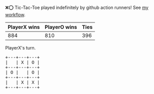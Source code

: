 :x::o: Tic-Tac-Toe played indefinitely by github action runners! See [my workflow](.github/workflows/play.yaml).

|PlayerX wins|PlayerO wins|Ties|
|-|-|-|
|884|810|396|

PlayerX's turn.

<pre>
+---+---+---+
|   | X | O |
+---+---+---+
| O |   | O |
+---+---+---+
|   | X | X |
+---+---+---+
</pre>